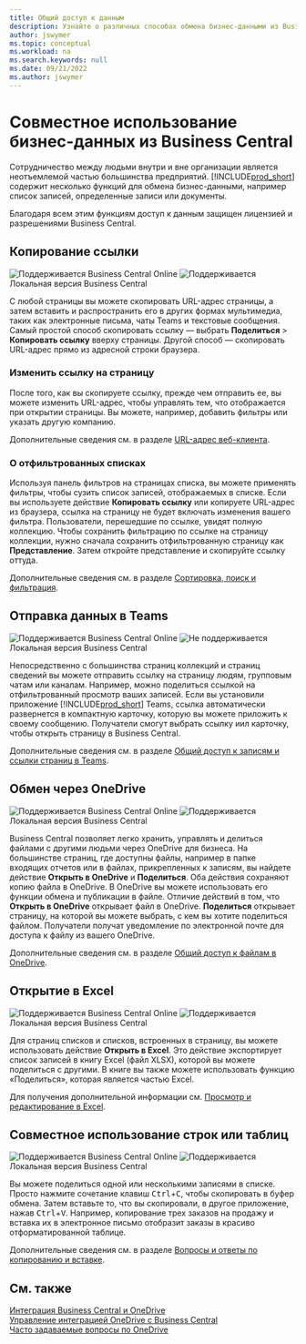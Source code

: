 ```yaml
---
title: Общий доступ к данным
description: Узнайте о различных способах обмена бизнес-данными из Business Central.
author: jswymer
ms.topic: conceptual
ms.workload: na
ms.search.keywords: null
ms.date: 09/21/2022
ms.author: jswymer
---
```

# <a name="sharing-business-data-from-business-central"></a><a name="sharing-business-data-from-business-central"></a><a name="sharing-business-data-from-business-central"></a>Совместное использование бизнес-данных из Business Central

Сотрудничество между людьми внутри и вне организации является неотъемлемой частью большинства предприятий. [!INCLUDE[prod_short](includes/prod_short.md)] содержит несколько функций для обмена бизнес-данными, например список записей, определенные записи или документы. <!--, with others&mdash;even those people who don't have a Business Central license in some cases.-->

Благодаря всем этим функциям доступ к данным защищен лицензией и разрешениями Business Central.

## <a name="copying-a-link"></a><a name="copying-a-link"></a><a name="copying-a-link"></a>Копирование ссылки

![Поддерживается](media/check.png) Business Central Online ![Поддерживается](media/check.png) Локальная версия Business Central

С любой страницы вы можете скопировать URL-адрес страницы, а затем вставить и распространить его в других формах мультимедиа, таких как электронные письма, чаты Teams и текстовые сообщения. Самый простой способ скопировать ссылку — выбрать **Поделиться** > **Копировать ссылку** вверху страницы. Другой способ — скопировать URL-адрес прямо из адресной строки браузера.

### <a name="modify-the-page-link"></a><a name="modify-the-page-link"></a><a name="modify-the-page-link"></a>Изменить ссылку на страницу

После того, как вы скопируете ссылку, прежде чем отправить ее, вы можете изменить URL-адрес, чтобы управлять тем, что отображается при открытии страницы. Вы можете, например, добавить фильтры или указать другую компанию.

Дополнительные сведения см. в разделе [URL-адрес веб-клиента](/dynamics365/business-central/dev-itpro/developer/devenv-web-client-urls).

### <a name="about-filtered-lists"></a><a name="about-filtered-lists"></a><a name="about-filtered-lists"></a>О отфильтрованных списках

Используя панель фильтров на страницах списка, вы можете применять фильтры, чтобы сузить список записей, отображаемых в списке. Если вы используете действие **Копировать ссылку** или копируете URL-адрес из браузера, ссылка на страницу не будет включать изменения вашего фильтра. Пользователи, перешедшие по ссылке, увидят полную коллекцию. Чтобы сохранить фильтрацию по ссылке на страницу коллекции, нужно сначала сохранить отфильтрованную страницу как **Представление**. Затем откройте представление и скопируйте ссылку оттуда.

Дополнительные сведения см. в разделе [Сортировка, поиск и фильтрация](ui-enter-criteria-filters.md).

## <a name="sharing-to-teams"></a><a name="sharing-to-teams"></a><a name="sharing-to-teams"></a>Отправка данных в Teams

![Поддерживается](media/check.png) Business Central Online ![Не поддерживается](media/x-icon.png) Локальная версия Business Central

Непосредственно с большинства страниц коллекций и страниц сведений вы можете отправить ссылку на страницу людям, групповым чатам или каналам. Например, можно поделиться ссылкой на отфильтрованный просмотр ваших записей. Если вы установили приложение [!INCLUDE[prod_short](includes/prod_short.md)] Teams, ссылка автоматически развернется в компактную карточку, которую вы можете приложить к своему сообщению. Получатели смогут выбрать ссылку иил карточку, чтобы открыть страницу в Business Central.

Дополнительные сведения см. в разделе [Общий доступ к записям и ссылки страниц в Teams](across-working-with-teams.md).

## <a name="sharing-through-onedrive"></a><a name="sharing-through-onedrive"></a><a name="sharing-through-onedrive"></a>Обмен через OneDrive

![Поддерживается](media/check.png) Business Central Online ![Поддерживается](media/check.png) Локальная версия Business Central

Business Central позволяет легко хранить, управлять и делиться файлами с другими людьми через OneDrive для бизнеса. На большинстве страниц, где доступны файлы, например в папке входящих отчетов или в файлах, прикрепленных к записям, вы найдете действие **Открыть в OneDrive** и **Поделиться**. Оба действия сохраняют копию файла в OneDrive. В OneDrive вы можете использовать его функции обмена и публикации в файле. Отличие действий в том, что **Открыть в OneDrive** открывает файл в OneDrive. **Поделиться** открывает страницу, на которой вы можете выбрать, с кем вы хотите поделиться файлом. Получатели получат уведомление по электронной почте для доступа к файлу из вашего OneDrive.

Дополнительные сведения см. в разделе [Общий доступ к файлам в OneDrive](across-share-onedrive.md).

## <a name="opening-in-excel"></a><a name="opening-in-excel"></a><a name="opening-in-excel"></a>Открытие в Excel

![Поддерживается](media/check.png) Business Central Online ![Поддерживается](media/check.png) Локальная версия Business Central

Для страниц списков и списков, встроенных в страницу, вы можете использовать действие **Открыть в Excel**. Это действие экспортирует список записей в книгу Excel (файл XLSX), которой вы можете поделиться с другими. В книге вы также можете использовать функцию «Поделиться», которая является частью Excel.

Для получения дополнительной информации см. [Просмотр и редактирование в Excel](across-work-with-excel.md).

## <a name="sharing-rows-or-tables"></a><a name="sharing-rows-or-tables"></a><a name="sharing-rows-or-tables"></a>Совместное использование строк или таблиц

![Поддерживается](media/check.png) Business Central Online ![Поддерживается](media/check.png) Локальная версия Business Central

Вы можете поделиться одной или несколькими записями в списке. Просто нажмите сочетание клавиш <kbd>Ctrl</kbd>+<kbd>C</kbd>, чтобы скопировать в буфер обмена. Затем вставьте то, что вы скопировали, в другое приложение, нажав <kbd>Ctrl</kbd>+<kbd>V</kbd>. Например, копирование трех заказов на продажу и вставка их в электронное письмо отобразит заказы в красиво отформатированной таблице.

Дополнительные сведения см. в разделе [Вопросы и ответы по копированию и вставке](faq-copy-paste.yml).

## <a name="see-also"></a><a name="see-also"></a><a name="see-also"></a>См. также

[Интеграция Business Central и OneDrive](across-onedrive-overview.md)  
[Управление интеграцией OneDrive с Business Central](admin-onedrive-integration.md)  
[Часто задаваемые вопросы по OneDrive](admin-onedrive-faq.md)
